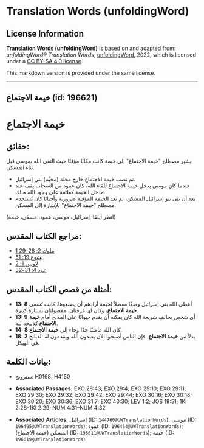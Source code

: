# Translation Words (unfoldingWord)

## License Information

**Translation Words (unfoldingWord)** is based on and adapted from: _unfoldingWord® Translation Words_, [unfoldingWord](https://unfoldingword.org/utw), 2022, which is licensed under a [CC BY-SA 4.0 license](https://creativecommons.org/licenses/by-sa/4.0/legalcode.en).

This markdown version is provided under the same license.



--------------------------------

## خيمة الاجتماع (id: 196621)

خيمة الاجتماع
=============

حقائق:
------

يشير مصطلح "خيمة الاجتماع" إلى خيمة كانت مكانًا مؤقتًا حيث التقى الله بموسى قبل بناء المسكن.

* تم نصب خيمة الاجتماع خارج محلة (مخيَّم) بني إسرائيل.
* عندما كان موسى يدخل خيمة الاجتماع للقاء الله، كان عمود من السحاب يقف عند مدخل الخيمة كعلامة على وجود الله هناك.
* بعد أن بنى بنو إسرائيل المسكن، لم تعد الخيمة المؤقتة ضرورية وأحيانًا كان يُستخدم مصطلح "خيمة الاجتماع" للإشارة إلى المسكن.

(انظر أيضًا: إسرائيل، موسى، عمود، مسكن، خيمة)

مراجع الكتاب المقدس:
--------------------

* [1 ملوك 2: 28–29](https://ref.ly/1Kgs2:28-1Kgs2:29)
* [يشوع 19: 51](https://ref.ly/Josh19:51)
* [لاويين 1: 2](https://ref.ly/Lev1:2)
* [عدد 4: 31–32](https://ref.ly/Num4:31-Num4:32)

أمثلة من قصص الكتاب المقدس:
---------------------------

* **13: 8** أعطى الله بني إسرائيل وصفًا مفصلاً لخيمة أرادهم أن يصنعوها. كانت تُسمى **خيمة الاجتماع**، وكان لها غرفتان، مفصولتان بستارة كبيرة.
* **13: 9** أي شخص يخالف شريعة الله كان يمكنه أن يقدم حيوانًا على المذبح أمام **خيمة الاجتماع** كذبيحة لله.
* **14: 8** كان الله غاضبًا جدًا وجاء إلى **خيمة الاجتماع**.
* **18: 2** بدلاً من **خيمة الاجتماع**، فإن الناس أصبحوا الآن يعبدون الله ويقدمون له الذبائح في الهيكل.

بيانات الكلمة:
--------------

* سترونج: H0168، H4150

* **Associated Passages:** EXO 28:43; EXO 29:4; EXO 29:10; EXO 29:11; EXO 29:30; EXO 29:32; EXO 29:42; EXO 29:44; EXO 30:16; EXO 30:18; EXO 30:20; EXO 30:36; EXO 31:7; EXO 40:30; LEV 1:2; JOS 19:51; 1KI 2:28–1KI 2:29; NUM 4:31–NUM 4:32
* **Associated Articles:** إسرائيل (ID: `144760@UWTranslationWords`); موسى (ID: `196405@UWTranslationWords`); عمود (ID: `196464@UWTranslationWords`); المسكن (خيمة الاجتماع) (ID: `196611@UWTranslationWords`); خيمة (ID: `196619@UWTranslationWords`)

